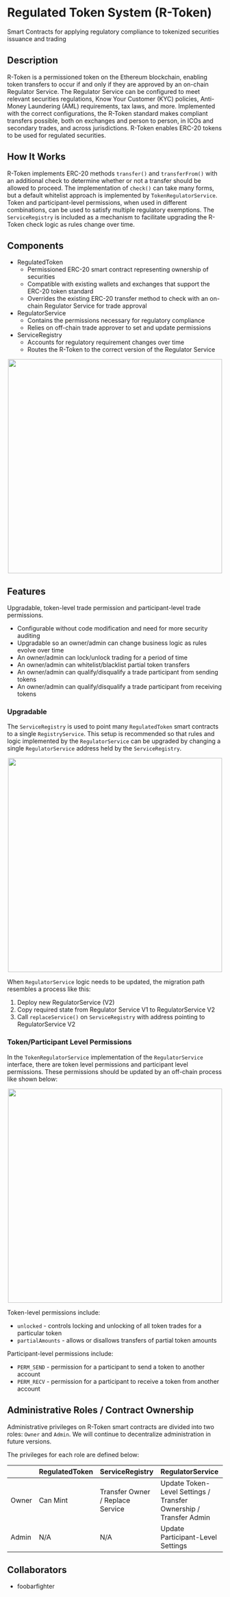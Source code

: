 # Regulated Token System (R-Token)

Smart Contracts for applying regulatory compliance to tokenized securities issuance and trading

## Description

R-Token is a permissioned token on the Ethereum blockchain, enabling token transfers to occur if and only if they are approved by an on-chain Regulator Service. The Regulator Service can be configured to meet relevant securities regulations, Know Your Customer (KYC) policies, Anti-Money Laundering (AML) requirements, tax laws, and more. Implemented with the correct configurations, the R-Token standard makes compliant transfers possible, both on exchanges and person to person, in ICOs and secondary trades, and across jurisdictions. R-Token enables ERC-20 tokens to be used for regulated securities.

## How It Works

R-Token implements ERC-20 methods `transfer()` and `transferFrom()` with an additional check to determine whether or not a transfer should be allowed to proceed. The implementation of `check()` can take many forms, but a default whitelist approach is implemented by `TokenRegulatorService`. Token and participant-level permissions, when used in different combinations, can be used to satisfy multiple regulatory exemptions. The `ServiceRegistry` is included as a mechanism to facilitate upgrading the R-Token check logic as rules change over time.

## Components

* RegulatedToken
  * Permissioned ERC-20 smart contract representing ownership of securities
  * Compatible with existing wallets and exchanges that support the ERC-20 token standard
  * Overrides the existing ERC-20 transfer method to check with an on-chain Regulator Service for trade approval
* RegulatorService
  * Contains the permissions necessary for regulatory compliance
  * Relies on off-chain trade approver to set and update permissions
* ServiceRegistry
  * Accounts for regulatory requirement changes over time
  * Routes the R-Token to the correct version of the Regulator Service


<p align="center">
  <img src="https://github.com/harborhq/r-token/raw/master/docs/images/component_diagram.png" width="500">
</p>

## Features

Upgradable, token-level trade permission and participant-level trade permissions.

* Configurable without code modification and need for more security auditing
* Upgradable so an owner/admin can change business logic as rules evolve over time
* An owner/admin can lock/unlock trading for a period of time
* An owner/admin can whitelist/blacklist partial token transfers
* An owner/admin can qualify/disqualify a trade participant from sending tokens
* An owner/admin can qualify/disqualify a trade participant from receiving tokens

### Upgradable

The `ServiceRegistry` is used to point many `RegulatedToken` smart contracts to a single `RegistryService`. This setup is recommended so that rules and logic implemented by the `RegulatorService` can be upgraded by changing a single `RegulatorService` address held by the `ServiceRegistry`.

<p align="center">
  <img src="https://github.com/harborhq/r-token/raw/master/docs/images/upgradability.png" width="500">
</p>


When `RegulatorService` logic needs to be updated, the migration path resembles a process like this:

1. Deploy new RegulatorService (V2)
2. Copy required state from Regulator Service V1 to RegulatorService V2
3. Call `replaceService()` on `ServiceRegistry` with address pointing to RegulatorService V2

### Token/Participant Level Permissions

In the `TokenRegulatorService` implementation of the `RegulatorService` interface, there are token level permissions and participant level permissions. These permissions should be updated by an off-chain process like shown below:

<p align="center">
  <img src="https://github.com/harborhq/r-token/raw/master/docs/images/permissions.png" width="500">
</p>

Token-level permissions include:

* `unlocked` - controls locking and unlocking of all token trades for a particular token
* `partialAmounts` - allows or disallows transfers of partial token amounts

Participant-level permissions include:

* `PERM_SEND` - permission for a participant to send a token to another account
* `PERM_RECV` - permission for a participant to receive a token from another account

## Administrative Roles / Contract Ownership

Administrative privileges on R-Token smart contracts are divided into two roles: `Owner` and `Admin`. We will continue to decentralize administration in future versions.

The privileges for each role are defined below:

|            | RegulatedToken  | ServiceRegistry                  | RegulatorService                                                  |
|:-----------|:--------------- |:-------------------------------- |:----------------------------------------------------------------- |
| Owner      | Can Mint        | Transfer Owner / Replace Service | Update Token-Level Settings / Transfer Ownership / Transfer Admin |
| Admin      | N/A             | N/A                              | Update Participant-Level Settings                                 |

## Collaborators

* foobarfighter
